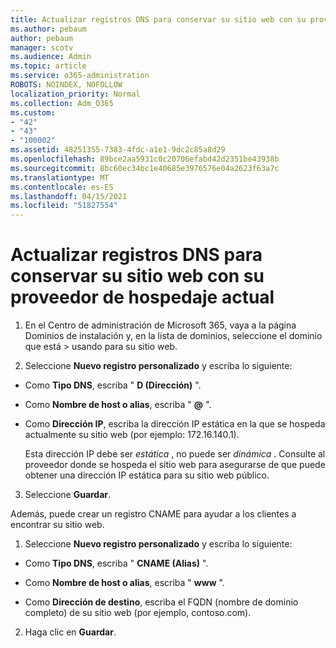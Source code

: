 ```yaml
---
title: Actualizar registros DNS para conservar su sitio web con su proveedor de hospedaje actual
ms.author: pebaum
author: pebaum
manager: scotv
ms.audience: Admin
ms.topic: article
ms.service: o365-administration
ROBOTS: NOINDEX, NOFOLLOW
localization_priority: Normal
ms.collection: Adm_O365
ms.custom:
- "42"
- "43"
- "100002"
ms.assetid: 48251355-7383-4fdc-a1e1-9dc2c85a8d29
ms.openlocfilehash: 89bce2aa5931c0c20706efabd42d2351be43938b
ms.sourcegitcommit: 8bc60ec34bc1e40685e3976576e04a2623f63a7c
ms.translationtype: MT
ms.contentlocale: es-ES
ms.lasthandoff: 04/15/2021
ms.locfileid: "51827554"
---
```

# <a name="update-dns-records-to-keep-your-website-with-your-current-hosting-provider"></a>Actualizar registros DNS para conservar su sitio web con su proveedor de hospedaje actual

1. En el Centro de administración de Microsoft 365, vaya a la página Dominios de instalación y, en la lista de dominios, seleccione el dominio que está  >  [](https://admin.microsoft.com/Adminportal#/Domains) usando para su sitio web.

2. Seleccione **Nuevo registro personalizado** y escriba lo siguiente:

  - Como **Tipo DNS**, escriba " **D (Dirección)** ".

  - Como **Nombre de host o alias**, escriba " **@** ".

  - Como **Dirección IP**, escriba la dirección IP estática en la que se hospeda actualmente su sitio web (por ejemplo: 172.16.140.1).

    Esta dirección IP debe ser  *estática*  , no puede ser  *dinámica*  . Consulte al proveedor donde se hospeda el sitio web para asegurarse de que puede obtener una dirección IP estática para su sitio web público.

3. Seleccione **Guardar**.

Además, puede crear un registro CNAME para ayudar a los clientes a encontrar su sitio web.
  
1. Seleccione **Nuevo registro personalizado** y escriba lo siguiente:

  - Como **Tipo DNS**, escriba " **CNAME (Alias)** ".

  - Como **Nombre de host o alias**, escriba " **www** ".

  - Como **Dirección de destino**, escriba el FQDN (nombre de dominio completo) de su sitio web (por ejemplo, contoso.com).

2. Haga clic en **Guardar**.
